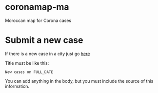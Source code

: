 # coronamap-ma
Moroccan map for Corona cases

# Submit a new case

If there is a new case in a city just go [here](https://github.com/mehdibo/coronamap-ma/issues/new?assignees=&labels=new-case&template=new-corona-case-report.md&title=New+cases+on+FULL_DATE)

Title must be like this:

```
New cases on FULL_DATE
```

You can add anything in the body, but you must include the source of this information.
